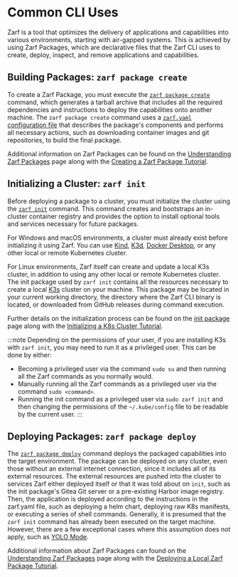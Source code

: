 # Common CLI Uses

Zarf is a tool that optimizes the delivery of applications and capabilities into various environments, starting with air-gapped systems. This is achieved by using Zarf Packages, which are declarative files that the Zarf CLI uses to create, deploy, inspect, and remove applications and capabilities.

## Building Packages: `zarf package create`

To create a Zarf Package, you must execute the [`zarf package create`](./100-cli-commands/zarf_package_create.md) command, which generates a tarball archive that includes all the required dependencies and instructions to deploy the capabilities onto another machine. The `zarf package create` command uses a [`zarf.yaml` configuration file](../3-create-a-zarf-package/4-zarf-schema.md) that describes the package's components and performs all necessary actions, such as downloading container images and git repositories, to build the final package.

Additional information on Zarf Packages can be found on the [Understanding Zarf Packages](../3-create-a-zarf-package/1-zarf-packages.md) page along with the [Creating a Zarf Package Tutorial](../6-zarf-tutorials/0-creating-a-zarf-package.md).

## Initializing a Cluster: `zarf init`

<!-- TODO: Find a good place to talk about what the init command is doing (there's a lot of special magic sauce going on with that command) -->
<!-- TODO: Should we talk about the 'Zarf Agent - A Mutating Webhook' here? -->

Before deploying a package to a cluster, you must initialize the cluster using the [`zarf init`](./100-cli-commands/zarf_init.md) command. This command creates and bootstraps an in-cluster container registry and provides the option to install optional tools and services necessary for future packages.

For Windows and macOS environments, a cluster must already exist before initializing it using Zarf. You can use [Kind](https://kind.sigs.k8s.io/), [K3d](https://k3d.io/), [Docker Desktop](https://docs.docker.com/desktop/kubernetes/), or any other local or remote Kubernetes cluster.

For Linux environments, Zarf itself can create and update a local K3s cluster, in addition to using any other local or remote Kubernetes cluster. The init package used by `zarf init` contains all the resources necessary to create a local [K3s](https://k3s.io/) cluster on your machine. This package may be located in your current working directory, the directory where the Zarf CLI binary is located, or downloaded from GitHub releases during command execution.

Further details on the initialization process can be found on the [init package](../3-create-a-zarf-package/3-zarf-init-package.md) page along with the [Initializing a K8s Cluster Tutorial](../6-zarf-tutorials/1-initializing-a-k8s-cluster.md).

:::note
Depending on the permissions of your user, if you are installing K3s with `zarf init`, you may need to run it as a privileged user. This can be done by either:

- Becoming a privileged user via the command `sudo su` and then running all the Zarf commands as you normally would.
- Manually running all the Zarf commands as a privileged user via the command `sudo <command>`.
- Running the init command as a privileged user via `sudo zarf init` and then changing the permissions of the `~/.kube/config` file to be readable by the current user.
:::

## Deploying Packages: `zarf package deploy`

<!-- TODO: Write some docs (or redirect to other docs) describing when you would be able to do a `zarf package deploy` before a `zarf init` -->

The [`zarf package deploy`](./100-cli-commands/zarf_package_deploy.md) command deploys the packaged capabilities into the target environment. The package can be deployed on any cluster, even those without an external internet connection, since it includes all of its external resources. The external resources are pushed into the cluster to services Zarf either deployed itself or that it was told about on `init`, such as the init package's Gitea Git server or a pre-existing Harbor image registry.  Then, the application is deployed according to the instructions in the zarf.yaml file, such as deploying a helm chart, deploying raw K8s manifests, or executing a series of shell commands. Generally, it is presumed that the `zarf init` command has already been executed on the target machine. However, there are a few exceptional cases where this assumption does not apply, such as [YOLO Mode](../8-faq.md#what-is-yolo-mode-and-why-would-i-use-it).

Additional information about Zarf Packages can found on the [Understanding Zarf Packages](../3-create-a-zarf-package/1-zarf-packages.md) page along with the [Deploying a Local Zarf Package Tutorial](../6-zarf-tutorials//2-deploying-zarf-packages.md).
